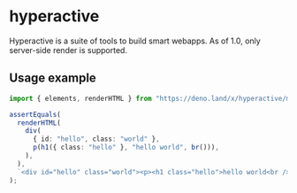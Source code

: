 # hyperactive

Hyperactive is a suite of tools to build smart webapps. As of 1.0, only server-side render is supported.

## Usage example

```TypeScript
import { elements, renderHTML } from "https://deno.land/x/hyperactive/mod.ts";

assertEquals(
  renderHTML(
    div(
      { id: "hello", class: "world" },
      p(h1({ class: "hello" }, "hello world", br())),
    ),
  ),
  `<div id="hello" class="world"><p><h1 class="hello">hello world<br /></h1></p></div>`,
);
```
